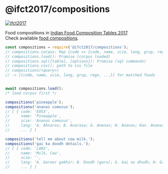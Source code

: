 # @ifct2017/compositions

[![ifct2017](http://ninindia.org/images/ifct_2017.png)](https://www.npmjs.com/package/ifct2017)

Food compositions in [Indian Food Composition Tables 2017].<br>
Check available [food compositions].

```javascript
const compositions = require('@ifct2017/compositions');
// compositions.corpus: Map {code => {code, name, scie, lang, grup, regn, ...}}
// compositions.load(): Promise (corpus loaded)
// compositions.sql([table], [options]): Promise (sql commands)
// compositions.csv(): path to csv file
// compositions(<query>)
// -> [{code, name, scie, lang, grup, regn, ...}] for matched foods


await compositions.load();
/* load corpus first */

compositions('pineapple');
compositions('ananas comosus');
// [ { code: 'E053',
//     name: 'Pineapple',
//     scie: 'Ananas comosus',
//     lang: 'A. Ahnaros; B. Anarasa; G. Anenas; H. Ananas; Kan. Ananas; Kash. Punchitipul; Kh. Soh trun; Kon. Anas; Mal. Kayirha chakka; M. Kihom Ananas; O. Sapuri; P. Ananas; Tam. Annasi pazham; Tel. Anasa pandu; U. Ananas.',
//     ... } ]

compositions('tell me about cow milk.');
compositions('gai ka doodh details.');
// [ { code: 'L002',
//     name: 'Milk, Cow',
//     scie: '',
//     lang: 'A. Garoor gakhir; B. Doodh (garu); G. Gai nu dhudh; H. Gai ka doodh; Kan. Hasuvina halu; Kash. Doodh; Kh. Dud masi; M. San Sanghom; Mar. Doodh (gay); O. Gai dudha; P. Gaan da doodh; S. Gow kshiram; Tam. Pasumpaal; Tel. Aavu paalu.',
//     ... } ]
```


[Indian Food Composition Tables 2017]: http://ifct2017.com/
[food compositions]: https://github.com/ifct2017/compositions/blob/master/index.csv

